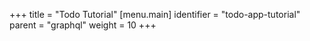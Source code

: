 +++
title = "Todo Tutorial"
[menu.main]
  identifier = "todo-app-tutorial"
  parent = "graphql"
  weight = 10
+++